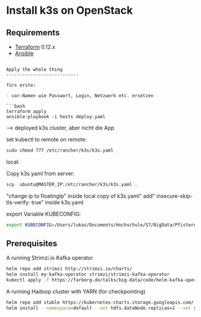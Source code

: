 Install k3s on OpenStack
============================


Requirements
------------

-	[Terraform](https://www.terraform.io/downloads.html) 0.12.x
-	[Ansible](https://www.ansible.com)


```

Apply the whole thing
---------------------------

fürs erste:

- var-Namen wie Passwort, Login, Netzwerk etc. ersetzen

```bash
terraform apply
ansible-playbook -i hosts deploy.yaml
```

--> deployed k3s cluster, aber nicht die App

set kubectl to remote
on remote:

```bash
sudo chmod 777 /etc/rancher/k3s/k3s.yaml
```

local:

Copy k3s.yaml from server:

```bash
scp  ubuntu@MASTER_IP:/etc/rancher/k3s/k3s.yaml .
```

 "change ip to floatingIp" inside local copy of k3s.yaml"
 add" insecure-skip-tls-verify: true" inside k3s.yaml
 
export Variable KUBECONFIG:

```sh
export KUBECONFIG=/Users/lukas/Documents/Hochschule/S7/BigData/PfisterersAppOnOpenStack/k3s.yaml
```

## Prerequisites

A running Strimzi.io Kafka operator

```bash
helm repo add strimzi http://strimzi.io/charts/
helm install my-kafka-operator strimzi/strimzi-kafka-operator
kubectl apply -f https://farberg.de/talks/big-data/code/helm-kafka-operator/kafka-cluster-def.yaml
```

A running Hadoop cluster with YARN (for checkpointing)

```bash
helm repo add stable https://kubernetes-charts.storage.googleapis.com/
helm install --namespace=default --set hdfs.dataNode.replicas=1 --set yarn.nodeManager.replicas=1 --set hdfs.webhdfs.enabled=true my-hadoop-cluster stable/hadoop


